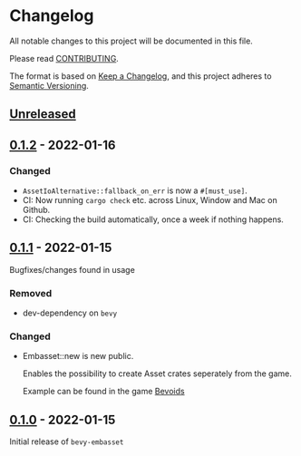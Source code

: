 # Changelog
All notable changes to this project will be documented in this file.

Please read [CONTRIBUTING](./CONTRIBUTING.md#CHANGELOG).

The format is based on [Keep a Changelog](https://keepachangelog.com/en/1.0.0/),
and this project adheres to [Semantic Versioning](https://semver.org/spec/v2.0.0.html).

## [Unreleased]

## [0.1.2] - 2022-01-16
### Changed
- `AssetIoAlternative::fallback_on_err` is now a `#[must_use]`.
- CI: Now running `cargo check` etc. across Linux, Window and Mac on Github.
- CI: Checking the build automatically, once a week if nothing happens.

## [0.1.1] - 2022-01-15
Bugfixes/changes found in usage

### Removed
- dev-dependency on `bevy`

### Changed
- Embasset::new is new public.
    
    Enables the possibility to create Asset crates seperately from the game.
    
    Example can be found in the game [Bevoids](https://github.com/taurr/bevoids)

## [0.1.0] - 2022-01-15
Initial release of `bevy-embasset`

[Unreleased]: https://github.com/taurr/bevy-embasset/compare/0.1.2...HEAD
[0.1.2]: https://github.com/taurr/bevy-embasset/releases/tag/0.1.2
[0.1.1]: https://github.com/taurr/bevy-embasset/releases/tag/0.1.1
[0.1.0]: https://github.com/taurr/bevy-embasset/releases/tag/0.1.0